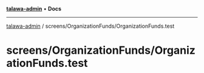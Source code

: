 [**talawa-admin**](../../../README.md) • **Docs**

***

[talawa-admin](../../../modules.md) / screens/OrganizationFunds/OrganizationFunds.test

# screens/OrganizationFunds/OrganizationFunds.test
